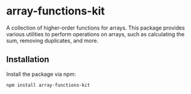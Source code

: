 # array-functions-kit

A collection of higher-order functions for arrays. This package provides various utilities to perform operations on arrays, such as calculating the sum, removing duplicates, and more.

## Installation

Install the package via npm:

```bash
npm install array-functions-kit
